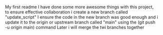 My first readme
I have done some more awesome things with this project, to ensure effective collaboration i create a new branch called "update_script"
I ensure the code in the new branch was good enough and i update it to the origin or upstream branch called "main" using the (git push -u origin main) command
Later i will merge the twi branches together
